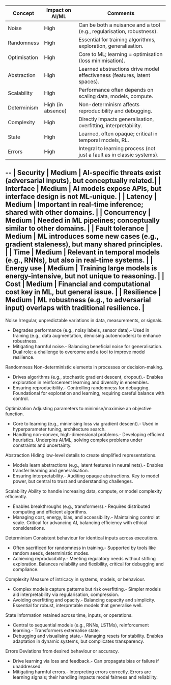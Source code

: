 
| Concept       | Impact on AI/ML    | Comments                                                                 |
|---------------|--------------------|--------------------------------------------------------------------------|
| Noise         | High               | Can be both a nuisance and a tool (e.g., regularisation, robustness).    |
| Randomness    | High               | Essential for training algorithms, exploration, generalisation.          |
| Optimisation  | High               | Core to ML; learning = optimisation (loss minimisation).                 |
| Abstraction   | High               | Learned abstractions drive model effectiveness (features, latent spaces).|
| Scalability   | High               | Performance often depends on scaling data, models, compute.              |
| Determinism   | High (in absence)  | Non-determinism affects reproducibility and debugging.                   |
| Complexity    | High               | Directly impacts generalisation, overfitting, interpretability.          |
| State         | High               | Learned, often opaque; critical in temporal models, RL.                  |
| Errors        | High               | Integral to learning process (not just a fault as in classic systems).   |


--
| Security        | Medium              | AI-specific threats exist (adversarial inputs), but conceptually related.|
| Interface       | Medium              | AI models expose APIs, but interface design is not ML-unique.            |
| Latency         | Medium              | Important in real-time inference; shared with other domains.             |
| Concurrency     | Medium              | Needed in ML pipelines; conceptually similar to other domains.           |
| Fault tolerance | Medium              | ML introduces some new cases (e.g., gradient staleness), but many shared principles. |
| Time            | Medium              | Relevant in temporal models (e.g., RNNs), but also in real-time systems. |
| Energy use      | Medium              | Training large models is energy-intensive, but not unique to reasoning.  |
| Cost            | Medium              | Financial and computational cost key in ML, but general issue.           |
| Resilience      | Medium              | ML robustness (e.g., to adversarial input) overlaps with traditional resilience. |
--





Noise
Irregular, unpredictable variations in data, measurements, or signals.
- Degrades performance (e.g., noisy labels, sensor data).- Used in training (e.g., data augmentation, denoising autoencoders) to enhance robustness.
- Mitigating harmful noise.- Balancing beneficial noise for generalisation.
Dual role: a challenge to overcome and a tool to improve model resilience.


Randomness
Non-deterministic elements in processes or decision-making.
- Drives algorithms (e.g., stochastic gradient descent, dropout).- Enables exploration in reinforcement learning and diversity in ensembles.
- Ensuring reproducibility.- Controlling randomness for debugging.
Foundational for exploration and learning, requiring careful balance with control.


Optimization
Adjusting parameters to minimise/maximise an objective function.
- Core to learning (e.g., minimising loss via gradient descent).- Used in hyperparameter tuning, architecture search.
- Handling non-convex, high-dimensional problems.- Developing efficient heuristics.
Underpins AI/ML, solving complex problems under constraints and uncertainty.


Abstraction
Hiding low-level details to create simplified representations.
- Models learn abstractions (e.g., latent features in neural nets).- Enables transfer learning and generalisation.
- Ensuring interpretability.- Auditing opaque abstractions.
Key to model power, but central to trust and understanding challenges.


Scalability
Ability to handle increasing data, compute, or model complexity efficiently.
- Enables breakthroughs (e.g., transformers).- Requires distributed computing and efficient algorithms.
- Managing cost, energy, bias, and accessibility.- Maintaining control at scale.
Critical for advancing AI, balancing efficiency with ethical considerations.


Determinism
Consistent behaviour for identical inputs across executions.
- Often sacrificed for randomness in training.- Supported by tools like random seeds, deterministic modes.
- Achieving reproducibility.- Meeting regulatory needs without stifling exploration.
Balances reliability and flexibility, critical for debugging and compliance.


Complexity
Measure of intricacy in systems, models, or behaviour.
- Complex models capture patterns but risk overfitting.- Simpler models aid interpretability via regularisation, compression.
- Avoiding overfitting and opacity.- Balancing capacity and simplicity.
Essential for robust, interpretable models that generalise well.


State
Information retained across time, inputs, or operations.
- Central to sequential models (e.g., RNNs, LSTMs), reinforcement learning.- Transformers externalise state.
- Debugging and visualising state.- Managing resets for stability.
Enables adaptation in dynamic systems, but complicates transparency.


Errors
Deviations from desired behaviour or accuracy.
- Drive learning via loss and feedback.- Can propagate bias or failure if unaddressed.
- Mitigating harmful errors.- Interpreting errors correctly.
Errors are learning signals; their handling impacts model fairness and reliability.

